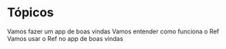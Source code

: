 # Tópicos
Vamos fazer um app de boas vindas
Vamos entender como funciona o Ref
Vamos usar o Ref no app de boas vindas